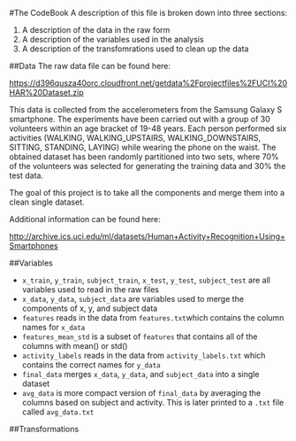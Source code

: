 #The CodeBook
A description of this file is broken down into three sections:

1. A description of the data in the raw form
2. A description of the variables used in the analysis
3. A description of the transfomrations used to clean up the data

##Data
The raw data file can be found here:

https://d396qusza40orc.cloudfront.net/getdata%2Fprojectfiles%2FUCI%20HAR%20Dataset.zip

This data is collected from the accelerometers from the Samsung Galaxy S smartphone. The experiments have been carried out with a group 
of 30 volunteers within an age bracket of 19-48 years. Each person performed six activities (WALKING, WALKING_UPSTAIRS, 
WALKING_DOWNSTAIRS, SITTING, STANDING, LAYING) while wearing the phone on the waist. The obtained dataset has been randomly partitioned 
into two sets, where 70% of the volunteers was selected for generating the training data and 30% the test data. 

The goal of this project is to take all the components and merge them into a clean single dataset.

Additional information can be found here:

http://archive.ics.uci.edu/ml/datasets/Human+Activity+Recognition+Using+Smartphones 

##Variables
* `x_train`, `y_train`, `subject_train`, `x_test`, `y_test`, `subject_test` are all variables used to read in the raw files
* `x_data`, `y_data`, `subject_data` are variables used to merge the components of x, y, and subject data
* `features` reads in the data from `features.txt`which contains the column names for `x_data`
* `features_mean_std` is a subset of `features` that contains all of the columns with mean() or std()
* `activity_labels` reads in the data from `activity_labels.txt` which contains the correct names for `y_data`
* `final_data` merges `x_data`, `y_data`, and `subject_data` into a single dataset
* `avg_data` is more compact version of `final_data` by averaging the columns based on subject and activity. This is later printed to a `.txt` file called `avg_data.txt`


##Transformations
